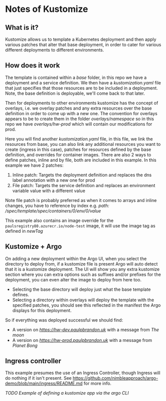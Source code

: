 # Notes of Kustomize
## What is it?
Kustomize allows us to template a Kubernetes deployment and then apply various patches that alter that base deployment, in order to cater for various different deployments to different environments.

## How does it work
The template is contained within a *base* folder, in this repo we have a deployment and a service definition. We then have a *kustomization.yaml* file that just specifies that those resources are to be included in a deployment. Note, the base definition is deployable, we'll come back to that later.

Then for deployments to other environments kustomize has the concept of overlays, i.e. we overlay patches and any extra resources over the base definition in order to come up with a new one. The convention for overlays appears to be to create them in the folder *overlays/namespace* so in this repo we have *overlays/hw-prod* which will contain our modifications for prod.

Here you will find another *kustomization.yaml* file, in this file, we link the resources from base, you can also link any additional resources you want to create (ingress in this case), patches for resources defined by the base definition, and overrides for container images. There are also 2 ways to define patches, inline and by file, both are included in this example.
In this example we have 2 patches:
1. Inline patch: Targets the deployment definition and replaces the dns label annotation with a new one for prod
2. File patch: Targets the service definition and replaces an environment variable value with a different value

Note file patch is probably preferred as when it comes to arrays and inline changes, you have to reference by index e.g. *path: /spec/template/spec/containers/0/env/0/value* 

This example also contains an image override for the `paulsregistry80.azurecr.io/node-test` image, it will use the image tag as defined in *newTag*

## Kustomize + Argo
On adding a new deployment within the Argo UI, when you select the directory to deploy from, if a kustomize file is present Argo will auto detect that it is a kustomize deployment. The UI will show you any extra kustomize section where you can extra options such as suffixes and/or prefixes for the deployment, you can even alter the image to deploy from here too.
- Selecting the base directory will deploy just what the base template defines.
- Selecting a directory within overlays will deploy the template with the specified patches, you should see this reflected in the manifest the Argo displays for this deployment.

So if everything was deployed successful we should find:
- A version on *https://hw-dev.paulpbrandon.uk* with a message from *The moon*
- A version on *https://hw-prod.paulpbrandon.uk* with a message from *Planet Bong*

## Ingress controller
This example presumes the use of an Ingress Controller, though Ingress will do nothing if it isn't present. See https://github.com/nimbleapproach/argo-demo/blob/main/ingress/README.md for more info.


*TODO Example of defining a kustomize app via the argo CLI* 
